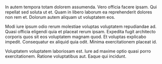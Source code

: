In autem tempora totam dolorem assumenda. Vero officia facere ipsam. Qui repellat sed soluta ut et. Quam in libero laborum ea reprehenderit dolores non rem et. Dolorum autem aliquam ut voluptatem eos.
 Modi iure ipsum odio rerum molestiae voluptas voluptatem repudiandae ad. Quasi officia eligendi quia et placeat rerum ipsam. Expedita fugit architecto corporis quos sit eos voluptatem magnam quod. Et voluptas explicabo impedit. Consequatur ex aliquid quia odit. Minima exercitationem placeat id.
 Voluptatem voluptatem laboriosam est. Iure ad maxime optio quasi porro exercitationem. Ratione voluptatibus aut. Eaque qui incidunt.